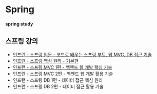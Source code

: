 # Spring
#### spring study
## 스프링 강의
* [인프런 - 스프링 입문 - 코드로 배우는 스프링 부트, 웹 MVC, DB 접근 기술](https://github.com/tomy8964/spring/tree/master/project/%EC%8A%A4%ED%94%84%EB%A7%81%20%EC%9E%85%EB%AC%B8)
* [인프런 - 스프링 핵심 원리 - 기본편](https://github.com/tomy8964/spring/tree/master/project/%EC%8A%A4%ED%94%84%EB%A7%81%20%ED%95%B5%EC%8B%AC%20%EC%9B%90%EB%A6%AC%20-%20%EA%B8%B0%EB%B3%B8%ED%8E%B8)
* [인프런 - 스프링 MVC 1편 - 백엔드 웹 개발 핵심 기술](https://github.com/tomy8964/spring/tree/master/project/%EC%8A%A4%ED%94%84%EB%A7%81%20MVC%201%ED%8E%B8%20-%20%EB%B0%B1%EC%97%94%EB%93%9C%20%EC%9B%B9%20%EA%B0%9C%EB%B0%9C%20%ED%95%B5%EC%8B%AC%20%EA%B8%B0%EC%88%A0)
* 인프런 - 스프링 MVC 2편 - 백엔드 웹 개발 활용 기술
* 인프런 - 스프링 DB 1편 - 데이터 접근 핵심 원리
* 인프런 - 스프링 DB 2편 - 데이터 접근 활용 기술
